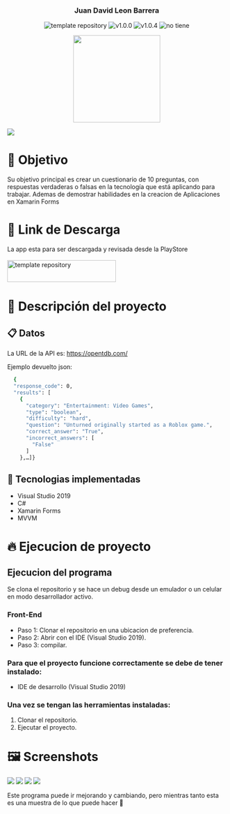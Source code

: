 <p align="center">
    <h3 align="center">Juan David Leon Barrera</h3>
	<p align="center">
		<img src="https://img.shields.io/badge/Xamarin-3498DB?logo=xamarin&logoColor=white" alt="template repository">
		<img src="https://img.shields.io/static/v1?label=proyecto&message=Xamarin Forms&color=white" alt="v1.0.0">
		<img src="https://img.shields.io/static/v1?label=version&message=1.0.4&color=red" alt="v1.0.4">
		<img src="https://img.shields.io/static/v1?label=licencia&message=wilmilcard&color=green" alt="no tiene">
	</p>
    <p align="center">
        <a href="https://nevergate.com.co/"><img src="https://nevergate.com.co/otros/portafolio/images/logo.png" width="200"></a>
    </p>
</p>

<img src="https://nevergate.com.co/otros/images/git/xamarin_trivia/5.jpg">

# 🚩 Objetivo

Su objetivo principal es crear un cuestionario de 10 preguntas, con respuestas verdaderas o falsas en la tecnología que está aplicando para trabajar. Ademas de demostrar habilidades en la creacion de Aplicaciones en Xamarin Forms

# 📲 Link de Descarga

La app esta para ser descargada y revisada desde la PlayStore
<br/>
<br/>
<a href="https://play.google.com/store/apps/details?id=com.nevergate.trivia_time" target="_blank">
	<img src="https://img.shields.io/badge/Google_Play-414141?style=for-the-badge&logo=google-play&logoColor=white" hei alt="template repository"  width="250" height="50">
</a>

# 📄 Descripción del proyecto

## 📋 Datos
La URL de la API es: https://opentdb.com/

Ejemplo devuelto json:

```sh
  {
  "response_code": 0,
  "results": [
    {
      "category": "Entertainment: Video Games",
      "type": "boolean",
      "difficulty": "hard",
      "question": "Unturned originally started as a Roblox game.",
      "correct_answer": "True",
      "incorrect_answers": [
        "False"
      ]
    },…]}
 ```
## 🧰 Tecnologias implementadas

- Visual Studio 2019
- C#
- Xamarin Forms
- MVVM

# 🔥 Ejecucion de proyecto

## Ejecucion del programa

Se clona el repositorio y se hace un debug desde un emulador o un celular en modo desarrollador activo.

### Front-End
- Paso 1: Clonar el repositorio en una ubicacion de preferencia.
- Paso 2: Abrir con el IDE (Visual Studio 2019).
- Paso 3: compilar.

### Para que el proyecto funcione correctamente se debe de tener instalado:

- IDE de desarrollo (Visual Studio 2019)

### Una vez se tengan las herramientas instaladas:

1. Clonar el repositorio.
2. Ejecutar el proyecto.

# 🖼 Screenshots
<img src="https://nevergate.com.co/otros/images/git/xamarin_trivia/1.jpg">
<img src="https://nevergate.com.co/otros/images/git/xamarin_trivia/2.jpg">
<img src="https://nevergate.com.co/otros/images/git/xamarin_trivia/3.jpg">
<img src="https://nevergate.com.co/otros/images/git/xamarin_trivia/4.jpg">

Este programa puede ir mejorando y cambiando, pero mientras tanto esta es una muestra de lo que puede hacer 🛴






